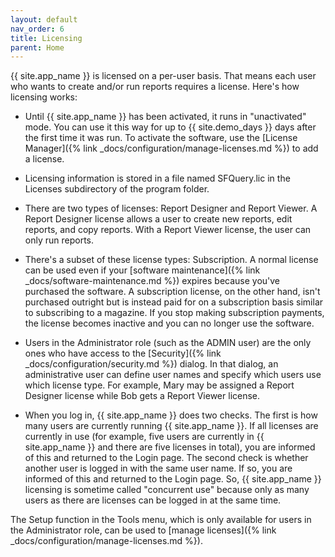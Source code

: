 ```yaml
---
layout: default
nav_order: 6
title: Licensing
parent: Home
---
```


{{ site.app_name }} is licensed on a per-user basis. That means each user who wants to create and/or run reports requires a license. Here's how licensing works:

* Until {{ site.app_name }} has been activated, it runs in "unactivated" mode. You can use it this way for up to {{ site.demo_days }} days after the first time it was run. To activate the software, use the [License Manager]({% link _docs/configuration/manage-licenses.md %}) to add a license.

* Licensing information is stored in a file named SFQuery.lic in the Licenses subdirectory of the program folder.

* There are two types of licenses: Report Designer and Report Viewer. A Report Designer license allows a user to create new reports, edit reports, and copy reports. With a Report Viewer license, the user can only run reports.

* There's a subset of these license types: Subscription. A normal license can be used even if your [software maintenance]({% link _docs/software-maintenance.md %}) expires because you've purchased the software. A subscription license, on the other hand, isn't purchased outright but is instead paid for on a subscription basis similar to subscribing to a magazine. If you stop making subscription payments, the license becomes inactive and you can no longer use the software.

* Users in the Administrator role (such as the ADMIN user) are the only ones who have access to the [Security]({% link _docs/configuration/security.md %}) dialog. In that dialog, an administrative user can define user names and specify which users use which license type. For example, Mary may be assigned a Report Designer license while Bob gets a Report Viewer license.

* When you log in, {{ site.app_name }} does two checks. The first is how many users are currently running {{ site.app_name }}. If all licenses are currently in use (for example, five users are currently in {{ site.app_name }} and there are five licenses in total), you are informed of this and returned to the Login page. The second check is whether another user is logged in with the same user name. If so, you are informed of this and returned to the Login page. So, {{ site.app_name }} licensing is sometime called "concurrent use" because only as many users as there are licenses can be logged in at the same time.

The Setup function in the Tools menu, which is only available for users in the Administrator role, can be used to [manage licenses]({% link _docs/configuration/manage-licenses.md %}).